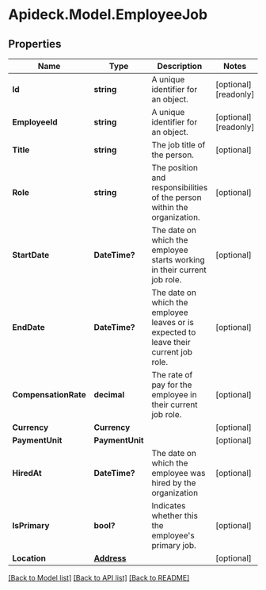 # Apideck.Model.EmployeeJob

## Properties

Name | Type | Description | Notes
------------ | ------------- | ------------- | -------------
**Id** | **string** | A unique identifier for an object. | [optional] [readonly] 
**EmployeeId** | **string** | A unique identifier for an object. | [optional] [readonly] 
**Title** | **string** | The job title of the person. | [optional] 
**Role** | **string** | The position and responsibilities of the person within the organization. | [optional] 
**StartDate** | **DateTime?** | The date on which the employee starts working in their current job role. | [optional] 
**EndDate** | **DateTime?** | The date on which the employee leaves or is expected to leave their current job role. | [optional] 
**CompensationRate** | **decimal** | The rate of pay for the employee in their current job role. | [optional] 
**Currency** | **Currency** |  | [optional] 
**PaymentUnit** | **PaymentUnit** |  | [optional] 
**HiredAt** | **DateTime?** | The date on which the employee was hired by the organization | [optional] 
**IsPrimary** | **bool?** | Indicates whether this the employee&#39;s primary job. | [optional] 
**Location** | [**Address**](Address.md) |  | [optional] 

[[Back to Model list]](../README.md#documentation-for-models) [[Back to API list]](../README.md#documentation-for-api-endpoints) [[Back to README]](../README.md)

